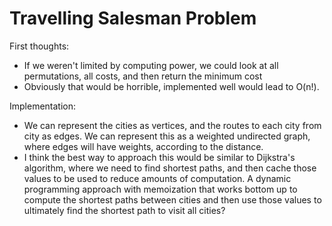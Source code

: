 # Travelling Salesman Problem

First thoughts:
- If we weren't limited by computing power, we could look at all permutations, all costs,
and then return the minimum cost
- Obviously that would be horrible, implemented well would lead to O(n!).

Implementation:
- We can represent the cities as vertices, and the routes to each city from city as edges.
We can represent this as a weighted undirected graph, where edges will have weights, according
to the distance.
- I think the best way to approach this would be similar to Dijkstra's algorithm, where
we need to find shortest paths, and then cache those values to be used to reduce amounts
of computation. A dynamic programming approach with memoization that works bottom up
to compute the shortest paths between cities and then use those values to ultimately
find the shortest path to visit all cities?